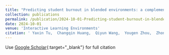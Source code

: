 ```yaml
---
title: "Predicting student burnout in blended environments: a complementary PLS-SEM and machine learning approach"
collection: publications
permalink: /publication/2024-10-01-Predicting-student-burnout-in-blended-environments-a-complementary-PLS-SEM-and-machine-learning-approach
date: 2024-10-01
venue: 'Interactive Learning Environments'
citation: ' Yaxin Tu,  Changqin Huang,  Qiyun Wang,  Yougen Zhou,  Zhongmei Han,  Qionghao Huang, &quot;Predicting student burnout in blended environments: a complementary PLS-SEM and machine learning approach.&quot; Interactive Learning Environments, 2024.'
---
```

Use [Google Scholar](https://scholar.google.com/scholar?q=Predicting+student+burnout+in+blended+environments:+a+complementary+PLS+SEM+and+machine+learning+approach){:target="_blank"} for full citation